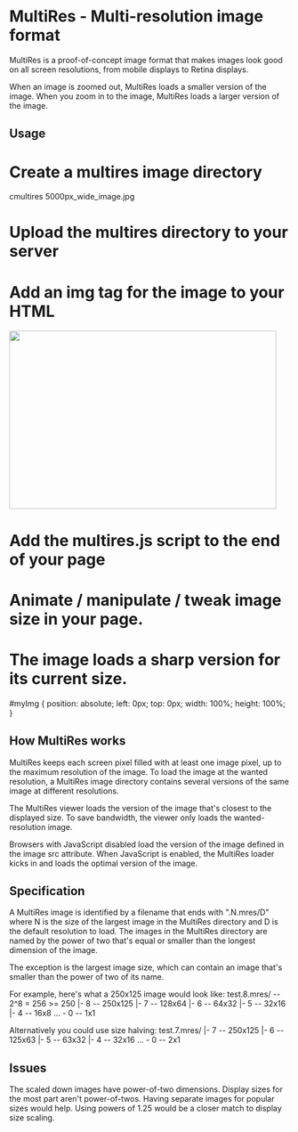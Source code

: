 MultiRes - Multi-resolution image format
===

MultiRes is a proof-of-concept image format that makes images look good on all screen resolutions, from mobile displays to Retina displays.

When an image is zoomed out, MultiRes loads a smaller version of the image. When you zoom in to the image, MultiRes loads a larger version of the image.

Usage
---

# Create a multires image directory
cmultires 5000px_wide_image.jpg

# Upload the multires directory to your server

# Add an img tag for the image to your HTML
<img id="myImg" src="5000px_wide_image.jpg.13.mres/9.jpg" width="480" height="320">

# Add the multires.js script to the end of your page
<script src="multires.js"></script>

# Animate / manipulate / tweak image size in your page.
# The image loads a sharp version for its current size.

#myImg {
  position: absolute;
  left: 0px;
  top: 0px;
  width: 100%;
  height: 100%;
}


How MultiRes works
---

MultiRes keeps each screen pixel filled with at least one image pixel, up to the maximum resolution of the image. To load the image at the wanted resolution, a MultiRes image directory contains several versions of the same image at different resolutions.

The MultiRes viewer loads the version of the image that's closest to the displayed size. To save bandwidth, the viewer only loads the wanted-resolution image.

Browsers with JavaScript disabled load the version of the image defined in the image src attribute. When JavaScript is enabled, the MultiRes loader kicks in and loads the optimal version of the image.


Specification
---

A MultiRes image is identified by a filename that ends with ".N.mres/D" where N is the size of the largest image in the MultiRes directory and D is the default resolution to load. The images in the MultiRes directory are named by the power of two that's equal or smaller than the longest dimension of the image.

The exception is the largest image size, which can contain an image that's smaller than the power of two of its name.

For example, here's what a 250x125 image would look like:
test.8.mres/ -- 2^8 = 256 >= 250
 |- 8 -- 250x125
 |- 7 -- 128x64
 |- 6 -- 64x32
 |- 5 -- 32x16
 |- 4 -- 16x8
 ...
 \- 0 -- 1x1

Alternatively you could use size halving:
test.7.mres/
 |- 7 -- 250x125
 |- 6 -- 125x63
 |- 5 -- 63x32
 |- 4 -- 32x16
 ...
 \- 0 -- 2x1


Issues
---

The scaled down images have power-of-two dimensions. Display sizes for the most part aren't power-of-twos. Having separate images for popular sizes would help. Using powers of 1.25 would be a closer match to display size scaling.

